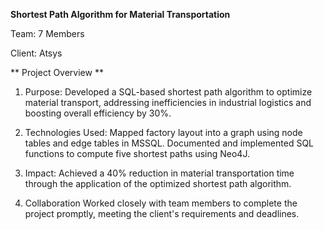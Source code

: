 **Shortest Path Algorithm for Material Transportation**

Team: 7 Members

Client: Atsys

** Project Overview **

1. Purpose: Developed a SQL-based shortest path algorithm to optimize material transport, addressing inefficiencies in industrial logistics and boosting overall efficiency by 30%.

2. Technologies Used:
Mapped factory layout into a graph using node tables and edge tables in MSSQL.
Documented and implemented SQL functions to compute five shortest paths using Neo4J.
3. Impact: Achieved a 40% reduction in material transportation time through the application of the optimized shortest path algorithm.

4. Collaboration
Worked closely with team members to complete the project promptly, meeting the client's requirements and deadlines.
